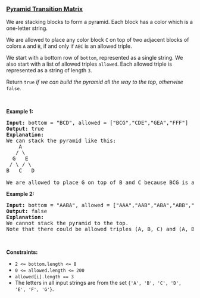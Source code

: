 ### [Pyramid Transition Matrix](https://leetcode.com/problems/pyramid-transition-matrix)

<p>We are stacking blocks to form a pyramid. Each block has a color which is a one-letter string.</p>

<p>We are allowed to place any color block <code>C</code> on top of two adjacent blocks of colors <code>A</code> and <code>B</code>, if and only if <code>ABC</code> is an allowed triple.</p>

<p>We start with a bottom row of <code>bottom</code>, represented as a single string. We also start with a list of allowed triples <code>allowed</code>. Each allowed triple is represented as a string of length <code>3</code>.</p>

<p>Return <code>true</code> <em>if we can build the pyramid all the way to the top, otherwise</em> <code>false</code>.</p>

<p>&nbsp;</p>
<p><strong>Example 1:</strong></p>

<pre>
<strong>Input:</strong> bottom = &quot;BCD&quot;, allowed = [&quot;BCG&quot;,&quot;CDE&quot;,&quot;GEA&quot;,&quot;FFF&quot;]
<strong>Output:</strong> true
<strong>Explanation:</strong>
We can stack the pyramid like this:
    A
   / \
  G   E
 / \ / \
B   C   D

We are allowed to place G on top of B and C because BCG is an allowed triple.  Similarly, we can place E on top of C and D, then A on top of G and E.
</pre>

<p><strong>Example 2:</strong></p>

<pre>
<strong>Input:</strong> bottom = &quot;AABA&quot;, allowed = [&quot;AAA&quot;,&quot;AAB&quot;,&quot;ABA&quot;,&quot;ABB&quot;,&quot;BAC&quot;]
<strong>Output:</strong> false
<strong>Explanation:</strong>
We cannot stack the pyramid to the top.
Note that there could be allowed triples (A, B, C) and (A, B, D) with C != D.
</pre>

<p>&nbsp;</p>
<p><strong>Constraints:</strong></p>

<ul>
	<li><code>2 &lt;= bottom.length &lt;= 8</code></li>
	<li><code>0 &lt;= allowed.length &lt;= 200</code></li>
	<li><code>allowed[i].length == 3</code></li>
	<li>The letters in all input strings are from the set <code>{&#39;A&#39;, &#39;B&#39;, &#39;C&#39;, &#39;D&#39;, &#39;E&#39;, &#39;F&#39;, &#39;G&#39;}</code>.</li>
</ul>

